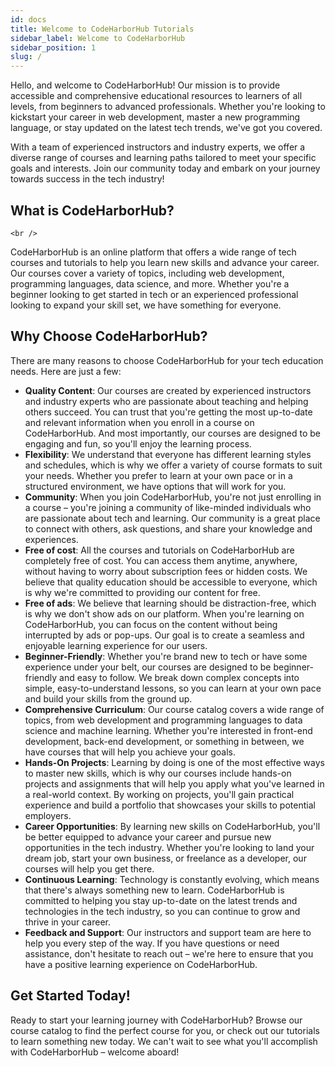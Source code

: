 ```yaml
---
id: docs
title: Welcome to CodeHarborHub Tutorials
sidebar_label: Welcome to CodeHarborHub
sidebar_position: 1
slug: /
---
```


Hello, and welcome to CodeHarborHub! Our mission is to provide accessible and comprehensive educational resources to learners of all levels, from beginners to advanced professionals. Whether you're looking to kickstart your career in web development, master a new programming language, or stay updated on the latest tech trends, we've got you covered.

With a team of experienced instructors and industry experts, we offer a diverse range of courses and learning paths tailored to meet your specific goals and interests. Join our community today and embark on your journey towards success in the tech industry!

## What is CodeHarborHub?

<LiteYouTubeEmbed
    id="lI3RBnK8V6Y"
    params="autoplay=1&autohide=1&showinfo=0&rel=0"
    title="CodeHarborHub Website Introduction | CodeHarborHub Website Overview | CodeHarborHub Website Features"
    poster="maxresdefault"
    webp />

    <br />

CodeHarborHub is an online platform that offers a wide range of tech courses and tutorials to help you learn new skills and advance your career. Our courses cover a variety of topics, including web development, programming languages, data science, and more. Whether you're a beginner looking to get started in tech or an experienced professional looking to expand your skill set, we have something for everyone.

## Why Choose CodeHarborHub?

There are many reasons to choose CodeHarborHub for your tech education needs. Here are just a few:

- **Quality Content**: Our courses are created by experienced instructors and industry experts who are passionate about teaching and helping others succeed. You can trust that you're getting the most up-to-date and relevant information when you enroll in a course on CodeHarborHub. And most importantly, our courses are designed to be engaging and fun, so you'll enjoy the learning process.
- **Flexibility**: We understand that everyone has different learning styles and schedules, which is why we offer a variety of course formats to suit your needs. Whether you prefer to learn at your own pace or in a structured environment, we have options that will work for you.
- **Community**: When you join CodeHarborHub, you're not just enrolling in a course – you're joining a community of like-minded individuals who are passionate about tech and learning. Our community is a great place to connect with others, ask questions, and share your knowledge and experiences.
- **Free of cost**: All the courses and tutorials on CodeHarborHub are completely free of cost. You can access them anytime, anywhere, without having to worry about subscription fees or hidden costs. We believe that quality education should be accessible to everyone, which is why we're committed to providing our content for free.
- **Free of ads**: We believe that learning should be distraction-free, which is why we don't show ads on our platform. When you're learning on CodeHarborHub, you can focus on the content without being interrupted by ads or pop-ups. Our goal is to create a seamless and enjoyable learning experience for our users.
- **Beginner-Friendly**: Whether you're brand new to tech or have some experience under your belt, our courses are designed to be beginner-friendly and easy to follow. We break down complex concepts into simple, easy-to-understand lessons, so you can learn at your own pace and build your skills from the ground up.
- **Comprehensive Curriculum**: Our course catalog covers a wide range of topics, from web development and programming languages to data science and machine learning. Whether you're interested in front-end development, back-end development, or something in between, we have courses that will help you achieve your goals.
- **Hands-On Projects**: Learning by doing is one of the most effective ways to master new skills, which is why our courses include hands-on projects and assignments that will help you apply what you've learned in a real-world context. By working on projects, you'll gain practical experience and build a portfolio that showcases your skills to potential employers.
- **Career Opportunities**: By learning new skills on CodeHarborHub, you'll be better equipped to advance your career and pursue new opportunities in the tech industry. Whether you're looking to land your dream job, start your own business, or freelance as a developer, our courses will help you get there.
- **Continuous Learning**: Technology is constantly evolving, which means that there's always something new to learn. CodeHarborHub is committed to helping you stay up-to-date on the latest trends and technologies in the tech industry, so you can continue to grow and thrive in your career.
- **Feedback and Support**: Our instructors and support team are here to help you every step of the way. If you have questions or need assistance, don't hesitate to reach out – we're here to ensure that you have a positive learning experience on CodeHarborHub.

## Get Started Today!

Ready to start your learning journey with CodeHarborHub? Browse our course catalog to find the perfect course for you, or check out our tutorials to learn something new today. We can't wait to see what you'll accomplish with CodeHarborHub – welcome aboard!
